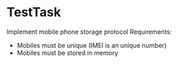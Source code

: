 # TestTask
 Implement mobile phone storage protocol 
 Requirements: 
 - Mobiles must be unique (IMEI is an unique number) 
 - Mobiles must be stored in memory
